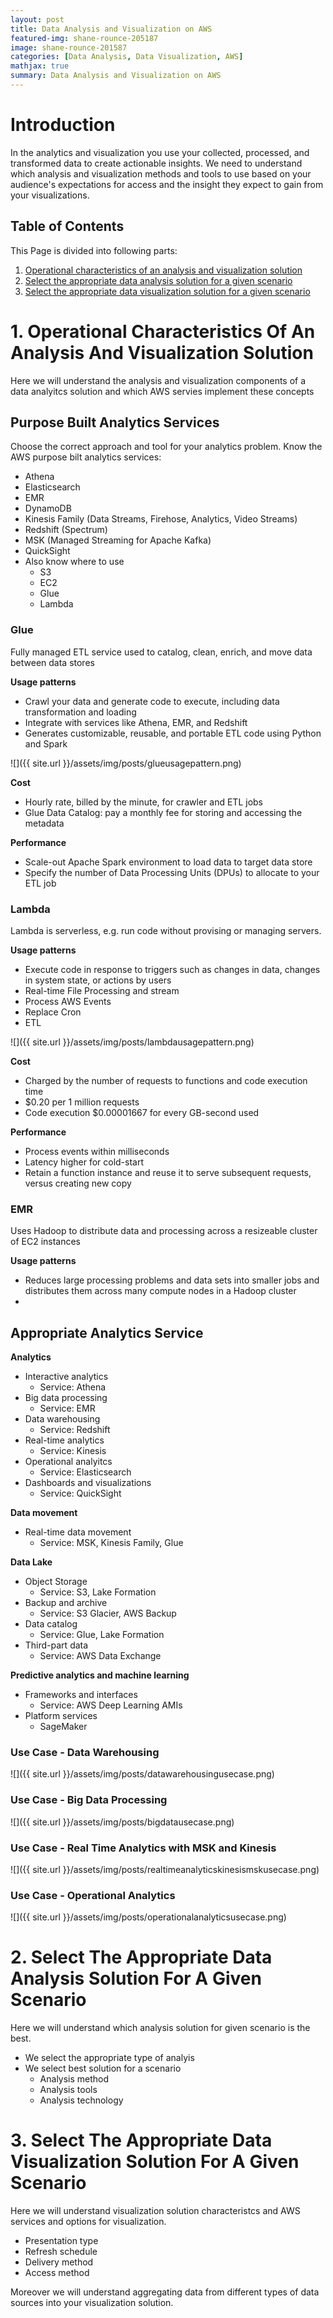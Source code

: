 ```yaml
---
layout: post
title: Data Analysis and Visualization on AWS
featured-img: shane-rounce-205187
image: shane-rounce-201587
categories: [Data Analysis, Data Visualization, AWS]
mathjax: true
summary: Data Analysis and Visualization on AWS
---
```


# Introduction
In the analytics and visualization you use your collected, processed, and transformed data to create actionable insights. 
We need to understand which analysis and visualization methods and tools to use based on your audience's expectations for access and the insight they expect to gain from your visualizations.

## Table of Contents

This Page is divided into following parts:

1. [Operational characteristics of an analysis and visualization solution](#anaviz)
2. [Select the appropriate data analysis solution for a given scenario](#ana)
3. [Select the appropriate data visualization solution for a given scenario](#viz)

<a name="anaviz"></a>
# 1. Operational Characteristics Of An Analysis And Visualization Solution

Here we will understand the analysis and visualization components of a data analyitcs solution and which AWS servies implement these concepts


## Purpose Built Analytics Services
Choose the correct approach and tool for your analytics problem. Know the AWS purpose bilt analytics services:
- Athena
- Elasticsearch
- EMR
- DynamoDB
- Kinesis Family (Data Streams, Firehose, Analytics, Video Streams)
- Redshift (Spectrum)
- MSK (Managed Streaming for Apache Kafka)
- QuickSight
- Also know where to use
  - S3
  - EC2
  - Glue
  - Lambda

### Glue

Fully managed ETL service used to catalog, clean, enrich, and move data between data stores

**Usage patterns**
- Crawl your data and generate code to execute, including data transformation and loading
- Integrate with services like Athena, EMR, and Redshift
- Generates customizable, reusable, and portable ETL code using Python and Spark

![]({{ site.url }}/assets/img/posts/glueusagepattern.png)

**Cost**
- Hourly rate, billed by the minute, for crawler and ETL jobs
- Glue Data Catalog: pay a monthly fee for storing and accessing the metadata

**Performance**
- Scale-out Apache Spark environment to load data to target data store
- Specify the number of Data Processing Units (DPUs) to allocate to your ETL job


### Lambda

Lambda is serverless, e.g. run code without provising or managing servers.

**Usage patterns**
- Execute code in response to triggers such as changes in data, changes in system state, or actions by users
- Real-time File Processing and stream
- Process AWS Events
- Replace Cron
- ETL

![]({{ site.url }}/assets/img/posts/lambdausagepattern.png)

**Cost**
- Charged by the number of requests to functions and code execution time
- $0.20 per 1 million requests
- Code execution $0.00001667 for every GB-second used

**Performance**
- Process events within milliseconds
- Latency higher for cold-start
- Retain a function instance and reuse it to serve subsequent requests, versus creating new copy

### EMR

Uses Hadoop to distribute data and processing across a resizeable cluster of EC2 instances

**Usage patterns**
- Reduces large processing problems and data sets into smaller jobs and distributes them across many compute nodes in a Hadoop cluster
- 

## Appropriate Analytics Service

**Analytics**
- Interactive analytics
  - Service: Athena
- Big data processing
  - Service: EMR
- Data warehousing
  - Service: Redshift
- Real-time analytics
  - Service: Kinesis
- Operational analyitcs
  - Service: Elasticsearch
- Dashboards and visualizations
  - Service: QuickSight

**Data movement**
- Real-time data movement
  - Service: MSK, Kinesis Family, Glue

**Data Lake**
- Object Storage
  - Service: S3, Lake Formation
- Backup and archive
  - Service: S3 Glacier, AWS Backup
- Data catalog
  - Service: Glue, Lake Formation
- Third-part data
  - Service: AWS Data Exchange

**Predictive analytics and machine learning**
- Frameworks and interfaces
  - Service: AWS Deep Learning AMIs
- Platform services
  - SageMaker

### Use Case - Data Warehousing

![]({{ site.url }}/assets/img/posts/datawarehousingusecase.png)

### Use Case - Big Data Processing

![]({{ site.url }}/assets/img/posts/bigdatausecase.png)

### Use Case - Real Time Analytics with MSK and Kinesis

![]({{ site.url }}/assets/img/posts/realtimeanalyticskinesismskusecase.png)

### Use Case - Operational Analytics

![]({{ site.url }}/assets/img/posts/operationalanalyticsusecase.png)



<a name="ana"></a>
# 2. Select The Appropriate Data Analysis Solution For A Given Scenario

Here we will understand which analysis solution for given scenario is the best.
- We select the appropriate type of analyis
- We select best solution for a scenario
  - Analysis method
  - Analysis tools
  - Analysis technology


<a name="viz"></a>
# 3. Select The Appropriate Data Visualization Solution For A Given Scenario

Here we will understand visualization solution characteristcs and AWS services and options for visualization.
- Presentation type
- Refresh schedule
- Delivery method
- Access method

Moreover we will understand aggregating data from different types of data sources into your visualization solution.





